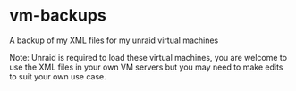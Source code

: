 # vm-backups
A backup of my XML files for my unraid virtual machines

Note: Unraid is required to load these virtual machines, you are welcome to use the XML files in your own VM servers but you may need to make edits to suit your own use case.